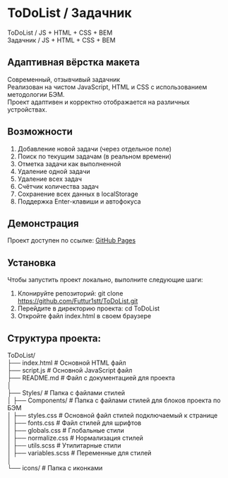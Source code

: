 # ToDoList / Задачник

ToDoList / JS + HTML + CSS + BEM</br>
Задачник / JS + HTML + CSS + BEM</br>

## Адаптивная вёрстка макета

Современный, отзывчивый задачник</br>
Реализован на чистом JavaScript, HTML и CSS с использованием методологии БЭМ.</br>
Проект адаптивен и корректно отображается на различных устройствах.</br>

## Возможности

1. Добавление новой задачи (через отдельное поле)</br>
2. Поиск по текущим задачам (в реальном времени)</br>
3. Отметка задачи как выполненной</br>
4. Удаление одной задачи</br>
5. Удаление всех задач</br>
6. Счётчик количества задач</br>
7. Сохранение всех данных в localStorage</br>
8. Поддержка Enter-клавиши и автофокуса</br>

## Демонстрация

Проект доступен по ссылке: [GitHub Pages](https://futtur1stt.github.io/ToDoList/)

## Установка

Чтобы запустить проект локально, выполните следующие шаги:

1. Клонируйте репозиторий:
   git clone https://github.com/Futtur1stt/ToDoList.git
2. Перейдите в директорию проекта:
   cd ToDoList
3. Откройте файл index.html в своем браузере

## Структура проекта:

ToDoList/</br>
├── index.html # Основной HTML файл</br>
├── script.js # Основной JavaScript файл </br>
├── README.md # Файл с документацией для проекта</br>
│</br>
├── Styles/ # Папка с файлами стилей</br>
│ ├── Components/ # Папка с файлами стилей для блоков проекта по БЭМ</br>
│ ├── styles.css # Основной файл стилей подключаемый к странице</br>
│ ├── fonts.css # Файл стилей для шрифтов</br>
│ ├── globals.css # Глобальные стили</br>
│ ├── normalize.css # Нормализация стилей</br>
│ ├── utils.scss # Утилитарные стили</br>
│ ├── variables.scss # Переменные для стилей</br>
│</br>
└── icons/ # Папка с иконками</br>
